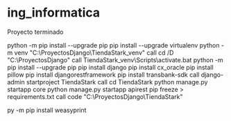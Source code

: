 # ing_informatica
 Proyecto terminado


python -m pip install --upgrade pip
pip install --upgrade virtualenv
python -m venv "C:\ProyectosDjango\TiendaStark_venv"
call cd /D "C:\ProyectosDjango"
call TiendaStark_venv\Scripts\activate.bat
python -m pip install --upgrade pip
pip install django
pip install cx_oracle
pip install pillow
pip install djangorestframework
pip install transbank-sdk
call django-admin startproject TiendaStark
call cd TiendaStark
python manage.py startapp core
python manage.py startapp apirest
pip freeze > requirements.txt
call code "C:\ProyectosDjango\TiendaStark"


py -m pip install weasyprint


